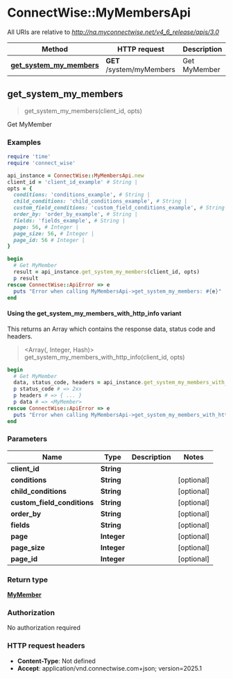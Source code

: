 # ConnectWise::MyMembersApi

All URIs are relative to *http://na.myconnectwise.net/v4_6_release/apis/3.0*

| Method | HTTP request | Description |
| ------ | ------------ | ----------- |
| [**get_system_my_members**](MyMembersApi.md#get_system_my_members) | **GET** /system/myMembers | Get MyMember |


## get_system_my_members

> <MyMember> get_system_my_members(client_id, opts)

Get MyMember

### Examples

```ruby
require 'time'
require 'connect_wise'

api_instance = ConnectWise::MyMembersApi.new
client_id = 'client_id_example' # String | 
opts = {
  conditions: 'conditions_example', # String | 
  child_conditions: 'child_conditions_example', # String | 
  custom_field_conditions: 'custom_field_conditions_example', # String | 
  order_by: 'order_by_example', # String | 
  fields: 'fields_example', # String | 
  page: 56, # Integer | 
  page_size: 56, # Integer | 
  page_id: 56 # Integer | 
}

begin
  # Get MyMember
  result = api_instance.get_system_my_members(client_id, opts)
  p result
rescue ConnectWise::ApiError => e
  puts "Error when calling MyMembersApi->get_system_my_members: #{e}"
end
```

#### Using the get_system_my_members_with_http_info variant

This returns an Array which contains the response data, status code and headers.

> <Array(<MyMember>, Integer, Hash)> get_system_my_members_with_http_info(client_id, opts)

```ruby
begin
  # Get MyMember
  data, status_code, headers = api_instance.get_system_my_members_with_http_info(client_id, opts)
  p status_code # => 2xx
  p headers # => { ... }
  p data # => <MyMember>
rescue ConnectWise::ApiError => e
  puts "Error when calling MyMembersApi->get_system_my_members_with_http_info: #{e}"
end
```

### Parameters

| Name | Type | Description | Notes |
| ---- | ---- | ----------- | ----- |
| **client_id** | **String** |  |  |
| **conditions** | **String** |  | [optional] |
| **child_conditions** | **String** |  | [optional] |
| **custom_field_conditions** | **String** |  | [optional] |
| **order_by** | **String** |  | [optional] |
| **fields** | **String** |  | [optional] |
| **page** | **Integer** |  | [optional] |
| **page_size** | **Integer** |  | [optional] |
| **page_id** | **Integer** |  | [optional] |

### Return type

[**MyMember**](MyMember.md)

### Authorization

No authorization required

### HTTP request headers

- **Content-Type**: Not defined
- **Accept**: application/vnd.connectwise.com+json; version=2025.1

